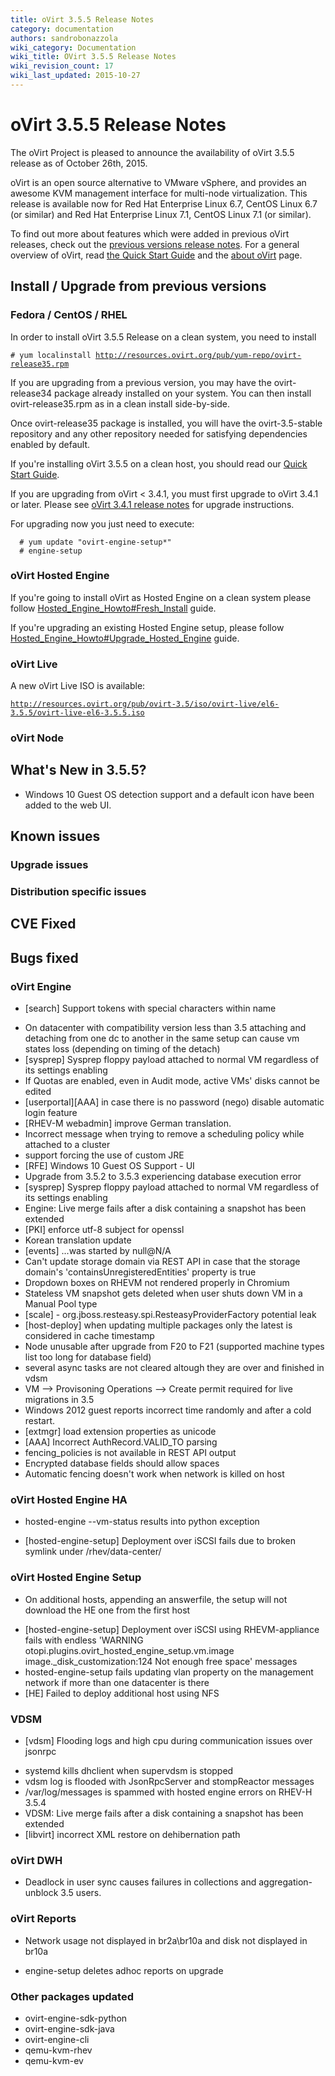 ```yaml
---
title: oVirt 3.5.5 Release Notes
category: documentation
authors: sandrobonazzola
wiki_category: Documentation
wiki_title: OVirt 3.5.5 Release Notes
wiki_revision_count: 17
wiki_last_updated: 2015-10-27
---
```


# oVirt 3.5.5 Release Notes

The oVirt Project is pleased to announce the availability of oVirt 3.5.5 release as of October 26th, 2015.

oVirt is an open source alternative to VMware vSphere, and provides an awesome KVM management interface for multi-node virtualization. This release is available now for Red Hat Enterprise Linux 6.7, CentOS Linux 6.7 (or similar) and Red Hat Enterprise Linux 7.1, CentOS Linux 7.1 (or similar).

To find out more about features which were added in previous oVirt releases, check out the [previous versions release notes](/develop/release-management/releases/). For a general overview of oVirt, read [the Quick Start Guide](/documentation/quickstart/quickstart-guide/) and the [about oVirt](/documentation/introduction/about-ovirt/) page.

## Install / Upgrade from previous versions

### Fedora / CentOS / RHEL

In order to install oVirt 3.5.5 Release on a clean system, you need to install

`# yum localinstall `[`http://resources.ovirt.org/pub/yum-repo/ovirt-release35.rpm`](http://resources.ovirt.org/pub/yum-repo/ovirt-release35.rpm)

If you are upgrading from a previous version, you may have the ovirt-release34 package already installed on your system. You can then install ovirt-release35.rpm as in a clean install side-by-side.

Once ovirt-release35 package is installed, you will have the ovirt-3.5-stable repository and any other repository needed for satisfying dependencies enabled by default.

If you're installing oVirt 3.5.5 on a clean host, you should read our [Quick Start Guide](/documentation/quickstart/quickstart-guide/).

If you are upgrading from oVirt < 3.4.1, you must first upgrade to oVirt 3.4.1 or later. Please see [oVirt 3.4.1 release notes](/develop/release-management/releases/3.4.1/) for upgrade instructions.

For upgrading now you just need to execute:

      # yum update "ovirt-engine-setup*"
      # engine-setup

### oVirt Hosted Engine

If you're going to install oVirt as Hosted Engine on a clean system please follow [Hosted_Engine_Howto#Fresh_Install](/documentation/how-to/hosted-engine/#fresh-install) guide.

If you're upgrading an existing Hosted Engine setup, please follow [Hosted_Engine_Howto#Upgrade_Hosted_Engine](/documentation/how-to/hosted-engine/#upgrade-hosted-engine) guide.

### oVirt Live

A new oVirt Live ISO is available:

[`http://resources.ovirt.org/pub/ovirt-3.5/iso/ovirt-live/el6-3.5.5/ovirt-live-el6-3.5.5.iso`](http://resources.ovirt.org/pub/ovirt-3.5/iso/ovirt-live/el6-3.5.5/ovirt-live-el6-3.5.5.iso)

### oVirt Node

## What's New in 3.5.5?

*   Windows 10 Guest OS detection support and a default icon have been added to the web UI.

## Known issues

### Upgrade issues

### Distribution specific issues

## CVE Fixed

## Bugs fixed

### oVirt Engine

* [search] Support tokens with special characters within name
 - On datacenter with compatibility version less than 3.5 attaching and detaching from one dc to another in the same setup can cause vm states loss (depending on timing of the detach)
 - [sysprep] Sysprep floppy payload attached to normal VM regardless of its settings enabling
 - If Quotas are enabled, even in Audit mode, active VMs' disks cannot be edited
 - [userportal][AAA] in case there is no password (nego) disable automatic login feature
 - [RHEV-M webadmin] improve German translation.
 - Incorrect message when trying to remove a scheduling policy while attached to a cluster
 - support forcing the use of custom JRE
 - [RFE] Windows 10 Guest OS Support - UI
 - Upgrade from 3.5.2 to 3.5.3 experiencing database execution error
 - [sysprep] Sysprep floppy payload attached to normal VM regardless of its settings enabling
 - Engine: Live merge fails after a disk containing a snapshot has been extended
 - [PKI] enforce utf-8 subject for openssl
 - Korean translation update
 - [events] ...was started by null@N/A
 - Can't update storage domain via REST API in case that the storage domain's 'containsUnregisteredEntities' property is true
 - Dropdown boxes on RHEVM not rendered properly in Chromium
 - Stateless VM snapshot gets deleted when user shuts down VM in a Manual Pool type
 - [scale] - org.jboss.resteasy.spi.ResteasyProviderFactory potential leak
 - [host-deploy] when updating multiple packages only the latest is considered in cache timestamp
 - Node unusable after upgrade from F20 to F21 (supported machine types list too long for database field)
 - several async tasks are not cleared altough they are over and finished in vdsm
 - VM --> Provisoning Operations --> Create permit required for live migrations in 3.5
 - Windows 2012 guest reports incorrect time randomly and after a cold restart.
 - [extmgr] load extension properties as unicode
 - [AAA] Incorrect AuthRecord.VALID_TO parsing
 - fencing_policies is not available in REST API output
 - Encrypted database fields should allow spaces
 - Automatic fencing doesn't work when network is killed on host

### oVirt Hosted Engine HA

* hosted-engine --vm-status results into python exception
 - [hosted-engine-setup] Deployment over iSCSI fails due to broken symlink under /rhev/data-center/

### oVirt Hosted Engine Setup

* On additional hosts, appending an answerfile, the setup will not download the HE one from the first host
 - [hosted-engine-setup] Deployment over iSCSI using RHEVM-appliance fails with endless 'WARNING otopi.plugins.ovirt_hosted_engine_setup.vm.image image._disk_customization:124 Not enough free space' messages
 - hosted-engine-setup fails updating vlan property on the management network if more than one datacenter is there
 - [HE] Failed to deploy additional host using NFS

### VDSM

* [vdsm] Flooding logs and high cpu during communication issues over jsonrpc
 - systemd kills dhclient when supervdsm is stopped
 - vdsm log is flooded with JsonRpcServer and stompReactor messages
 - /var/log/messages is spammed with hosted engine errors on RHEV-H 3.5.4
 - VDSM: Live merge fails after a disk containing a snapshot has been extended
 - [libvirt] incorrect XML restore on dehibernation path

### oVirt DWH

* Deadlock in user sync causes failures in collections and aggregation- unblock 3.5 users.

### oVirt Reports

* Network usage not displayed in br2a\\br10a and disk not displayed in br10a
 - engine-setup deletes adhoc reports on upgrade

### Other packages updated

*   ovirt-engine-sdk-python
*   ovirt-engine-sdk-java
*   ovirt-engine-cli
*   qemu-kvm-rhev
*   qemu-kvm-ev

